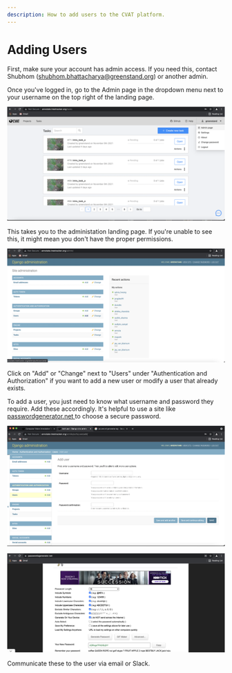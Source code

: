 ```yaml
---
description: How to add users to the CVAT platform.
---
```


# Adding Users

First, make sure your account has admin access. If you need this, contact Shubhom (shubhom.bhattacharya@greenstand.org) or another admin.&#x20;

Once you've logged in, go to the Admin page in the dropdown menu next to your username on the top right of the landing page.

![](<../../.gitbook/assets/Screen Shot 2021-11-13 at 4.31.18 PM.png>)

This takes you to the administation landing page. If you're unable to see this, it might mean you don't have the proper permissions.&#x20;

![](<../../.gitbook/assets/Screen Shot 2021-11-13 at 4.13.46 PM.png>)

Click on "Add" or "Change" next to "Users" under "Authentication and Authorization" if you want to add a new user or modify a user that already exists.

To add a user, you just need to know what username and password they require. Add these accordingly. It's helpful to use a site like [passwordgenerator.net ](http://www.passwordgenerator.net)to choose a secure password.&#x20;

![](<../../.gitbook/assets/Screen Shot 2021-11-13 at 4.32.43 PM.png>)

![](<../../.gitbook/assets/Screen Shot 2021-11-13 at 4.33.35 PM.png>)

Communicate these to the user via email or Slack.&#x20;
